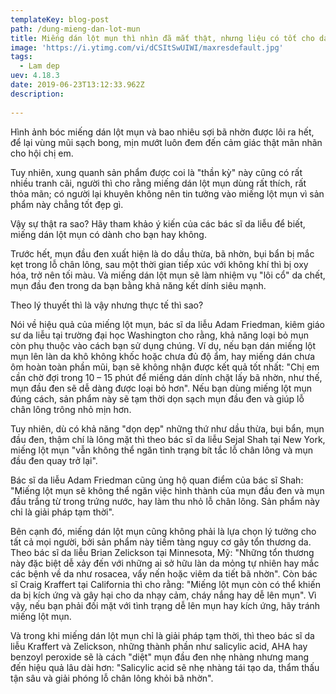```yaml
---
templateKey: blog-post
path: /dung-mieng-dan-lot-mun
title: Miếng dán lột mụn thì nhìn đã mắt thật, nhưng liệu có tốt cho da?
image: 'https://i.ytimg.com/vi/dCSItSwUIWI/maxresdefault.jpg' 
tags:
  - Lam dep
uev: 4.18.3
date: 2019-06-23T13:12:33.962Z
description:
 
---
```



Hình ảnh bóc miếng dán lột mụn và bao nhiêu sợi bã nhờn được lôi ra hết, để lại vùng mũi sạch bong, mịn mướt luôn đem đến cảm giác thật mãn nhãn cho hội chị em. 

Tuy nhiên, xung quanh sản phẩm được coi là "thần kỳ" này cũng có rất nhiều tranh cãi, người thì cho rằng miếng dán lột mụn dùng rất thích, rất thỏa mãn; có người lại khuyên không nên tin tưởng vào miếng lột mụn vì sản phẩm này chẳng tốt đẹp gì.

Vậy sự thật ra sao? Hãy tham khảo ý kiến của các bác sĩ da liễu để biết, miếng dán lột mụn có dành cho bạn hay không.

Trước hết, mụn đầu đen xuất hiện là do dầu thừa, bã nhờn, bụi bẩn bị mắc kẹt trong lỗ chân lông, sau một thời gian tiếp xúc với không khí thì bị oxy hóa, trở nên tối màu. Và miếng dán lột mụn sẽ làm nhiệm vụ "lôi cổ" da chết, mụn đầu đen trong da bạn bằng khả năng kết dính siêu mạnh. 

Theo lý thuyết thì là vậy nhưng thực tế thì sao?

Nói về hiệu quả của miếng lột mụn, bác sĩ da liễu Adam Friedman, kiêm giáo sư da liễu tại trường đại học Washington cho rằng, khả năng loại bỏ mụn còn phụ thuộc vào cách bạn sử dụng chúng. Ví dụ, nếu bạn dán miếng lột mụn lên làn da khô không khốc hoặc chưa đủ độ ẩm, hay miếng dán chưa ôm hoàn toàn phần mũi, bạn sẽ không nhận được kết quả tốt nhất: "Chị em cần chờ đợi trong 10 – 15 phút để miếng dán dính chặt lấy bã nhờn, như thế, mụn đầu đen sẽ dễ dàng được loại bỏ hơn". Nếu bạn dùng miếng lột mụn đúng cách, sản phẩm này sẽ tạm thời dọn sạch mụn đầu đen và giúp lỗ chân lông trông nhỏ mịn hơn.

Tuy nhiên, dù có khả năng "dọn dẹp" những thứ như dầu thừa, bụi bẩn, mụn đầu đen, thậm chí là lông mặt thì theo bác sĩ da liễu Sejal Shah tại New York, miếng lột mụn "vẫn không thể ngăn tình trạng bít tắc lỗ chân lông và mụn đầu đen quay trở lại".

Bác sĩ da liễu Adam Friedman cũng ủng hộ quan điểm của bác sĩ Shah: "Miếng lột mụn sẽ không thể ngăn việc hình thành của mụn đầu đen và mụn đầu trắng từ trong trứng nước, hay làm thu nhỏ lỗ chân lông. Sản phẩm này chỉ là giải pháp tạm thời".

Bên cạnh đó, miếng dán lột mụn cũng không phải là lựa chọn lý tưởng cho tất cả mọi người, bởi sản phẩm này tiềm tàng nguy cơ gây tổn thương da. Theo bác sĩ da liễu Brian Zelickson tại Minnesota, Mỹ: "Những tổn thương này đặc biệt dễ xảy đến với những ai sở hữu làn da mỏng tự nhiên hay mắc các bệnh về da như rosacea, vẩy nến hoặc viêm da tiết bã nhờn". Còn bác sĩ Craig Kraffert tại California thì cho rằng: "Miếng lột mụn còn có thể khiến da bị kích ứng và gây hại cho da nhạy cảm, cháy nắng hay dễ lên mụn". Vì vậy, nếu bạn phải đối mặt với tình trạng dễ lên mụn hay kích ứng, hãy tránh miếng lột mụn.


Và trong khi miếng dán lột mụn chỉ là giải pháp tạm thời, thì theo bác sĩ da liễu Kraffert và Zelickson, những thành phần như salicylic acid, AHA hay benzoyl peroxide sẽ là cách "diệt" mụn đầu đen nhẹ nhàng nhưng mang đến hiệu quả lâu dài hơn: "Salicylic acid sẽ nhẹ nhàng tái tạo da, thẩm thấu tận sâu và giải phóng lỗ chân lông khỏi bã nhờn".